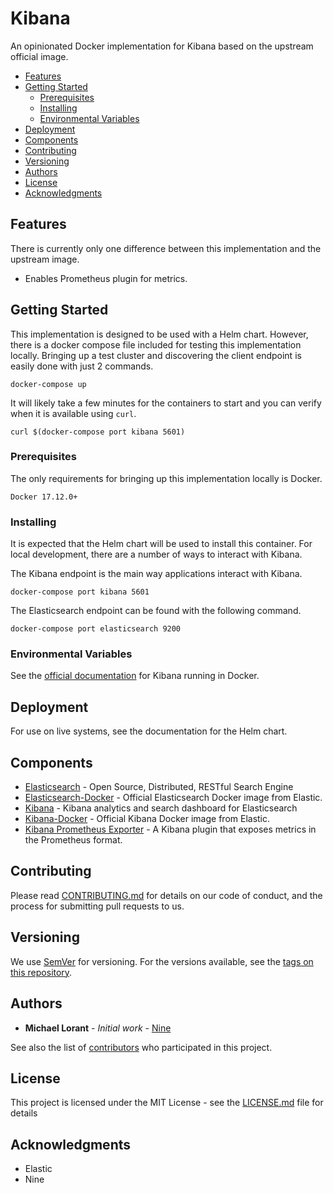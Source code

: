 # Kibana

An opinionated Docker implementation for Kibana based on the upstream official image.

<!-- TOC depthFrom:2 depthTo:6 withLinks:1 updateOnSave:1 orderedList:0 -->

- [Features](#features)
- [Getting Started](#getting-started)
	- [Prerequisites](#prerequisites)
	- [Installing](#installing)
	- [Environmental Variables](#environmental-variables)
- [Deployment](#deployment)
- [Components](#components)
- [Contributing](#contributing)
- [Versioning](#versioning)
- [Authors](#authors)
- [License](#license)
- [Acknowledgments](#acknowledgments)

<!-- /TOC -->

## Features

There is currently only one difference between this implementation and the upstream image.

* Enables Prometheus plugin for metrics.

## Getting Started

This implementation is designed to be used with a Helm chart. However, there is a docker compose file included for testing this implementation locally. Bringing up a test cluster and discovering the client endpoint is easily done with just 2 commands.

```
docker-compose up
```

It will likely take a few minutes for the containers to start and you can verify when it is available using `curl`.

```
curl $(docker-compose port kibana 5601)
```

### Prerequisites

The only requirements for bringing up this implementation locally is Docker.

```
Docker 17.12.0+
```

### Installing

It is expected that the Helm chart will be used to install this container. For local development, there are a number of ways to interact with Kibana.

The Kibana endpoint is the main way applications interact with Kibana.

```
docker-compose port kibana 5601
```

The Elasticsearch endpoint can be found with the following command.

```
docker-compose port elasticsearch 9200
```

### Environmental Variables

See the [official documentation](https://www.elastic.co/guide/en/kibana/current/docker.html) for Kibana running in Docker.

## Deployment

For use on live systems, see the documentation for the Helm chart.

## Components

* [Elasticsearch](https://github.com/elastic/elasticsearch) - Open Source, Distributed, RESTful Search Engine
* [Elasticsearch-Docker](https://github.com/elastic/elasticsearch-docker/tree/6.5) - Official Elasticsearch Docker image from Elastic.
* [Kibana](https://github.com/elastic/kibana) - Kibana analytics and search dashboard for Elasticsearch
* [Kibana-Docker](https://github.com/elastic/kibana-docker/tree/6.5) - Official Kibana Docker image from Elastic.
* [Kibana Prometheus Exporter](https://github.com/pjhampton/kibana-prometheus-exporter) - A Kibana plugin that exposes metrics in the Prometheus format.

## Contributing

Please read [CONTRIBUTING.md](https://gist.github.com/PurpleBooth/b24679402957c63ec426) for details on our code of conduct, and the process for submitting pull requests to us.

## Versioning

We use [SemVer](http://semver.org/) for versioning. For the versions available, see the [tags on this repository](https://github.com/fairfaxmedia/elasticsearch/tags).

## Authors

* **Michael Lorant** - *Initial work* - [Nine](https://github.com/mikelorant)

See also the list of [contributors](https://github.com/mikelorant/kibana/contributors) who participated in this project.

## License

This project is licensed under the MIT License - see the [LICENSE.md](LICENSE.md) file for details

## Acknowledgments

* Elastic
* Nine
